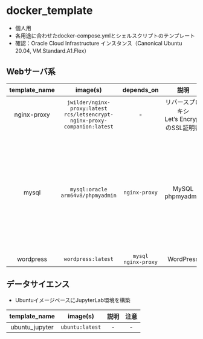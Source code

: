 # docker_template

- 個人用
- 各用途に合わせたdocker-compose.ymlとシェルスクリプトのテンプレート
- 確認：Oracle Cloud Infrastructure インスタンス（Canonical Ubuntu 20.04, VM.Standard.A1.Flex）

## Webサーバ系
| template_name | image(s) | depends_on | 説明 | 注意 |
| :---: | :---: | :---: | :---: | :---: |
| nginx-proxy | `jwilder/nginx-proxy:latest`<br>`rcs/letsencrypt-nginx-proxy-companion:latest` | - | リバースプロキシ<br>Let’s EncryptのSSL証明書 | - |
| mysql | `mysql:oracle`<br>`arm64v8/phpmyadmin` | `nginx-proxy` | MySQL<br>phpmyadmin | ARMアーキテクチャ用のdockerイメージを使用。環境に合わせて編集してください。 |
| wordpress | `wordpress:latest` | `mysql`<br>`nginx-proxy` | WordPress | - |

## データサイエンス
- UbuntuイメージベースにJupyterLab環境を構築

| template_name | image(s) | 説明 | 注意 |
| :---: | :---: | :---: | :---: |
| ubuntu_jupyter | `ubuntu:latest` | - | - |
